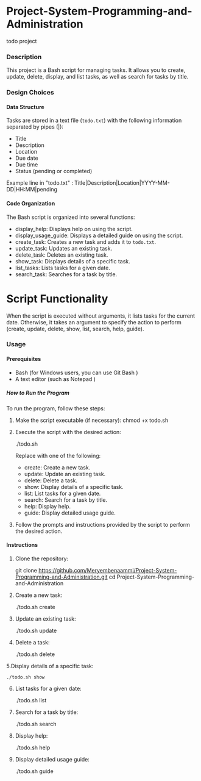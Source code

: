 # Project-System-Programming-and-Administration
todo project

### Description
This project is a Bash script for managing tasks. It allows you to create, update, delete, display, and list tasks, as well as search for tasks by title.

### Design Choices

#### Data Structure
Tasks are stored in a text file (`todo.txt`) with the following information separated by pipes (|):
- Title
- Description
- Location
- Due date
- Due time
- Status (pending or completed)

Example line in "todo.txt" : Title|Description|Location|YYYY-MM-DD|HH:MM|pending  

#### Code Organization

The Bash script is organized into several functions:
- display_help: Displays help on using the script.
- display_usage_guide: Displays a detailed guide on using the script.
- create_task: Creates a new task and adds it to `todo.txt`.
- update_task: Updates an existing task.
- delete_task: Deletes an existing task.
- show_task: Displays details of a specific task.
- list_tasks: Lists tasks for a given date.
- search_task: Searches for a task by title.

# Script Functionality
When the script is executed without arguments, it lists tasks for the current date. Otherwise, it takes an argument to specify the action to perform (create, update, delete, show, list, search, help, guide).

### Usage

#### Prerequisites
- Bash (for Windows users, you can use Git Bash )
- A text editor (such as Notepad )


##### How to Run the Program

To run the program, follow these steps:

1. Make the script executable (if necessary):
    chmod +x todo.sh
    
2. Execute the script with the desired action:
    
    ./todo.sh <action>
    

   Replace <action> with one of the following:
   - create: Create a new task.
   - update: Update an existing task.
   - delete: Delete a task.
   - show: Display details of a specific task.
   - list: List tasks for a given date.
   - search: Search for a task by title.
   - help: Display help.
   - guide: Display detailed usage guide.

3. Follow the prompts and instructions provided by the script to perform the desired action.


#### Instructions

1. Clone the repository:
    
    git clone https://github.com/Meryembenaammi/Project-System-Programming-and-Administration.git
    cd Project-System-Programming-and-Administration
    

2. Create a new task:
    
    ./todo.sh create


3. Update an existing task:
    
    ./todo.sh update
    

4. Delete a task:
    
    ./todo.sh delete
   

5.Display details of a specific task:
 
    ./todo.sh show
    

6. List tasks for a given date:
    
    ./todo.sh list
   

7. Search for a task by title:
    
    ./todo.sh search
    

8. Display help:
   
    ./todo.sh help
    

9. Display detailed usage guide:
    
    ./todo.sh guide
   
